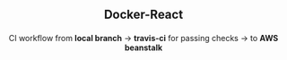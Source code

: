 ## <p align='center' >Docker-React</p>

<div align="center">

CI workflow from **local branch** -> **travis-ci** for passing checks -> to **AWS beanstalk**

</div>
